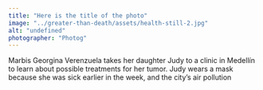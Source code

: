```yaml
---
title: "Here is the title of the photo"
image: "../greater-than-death/assets/health-still-2.jpg"
alt: "undefined"
photographer: "Photog"
---
```


Marbis Georgina Verenzuela takes her daughter Judy to a clinic in Medellín to learn about possible treatments for her tumor. Judy wears a mask because she was sick earlier in the week, and the city’s air pollution